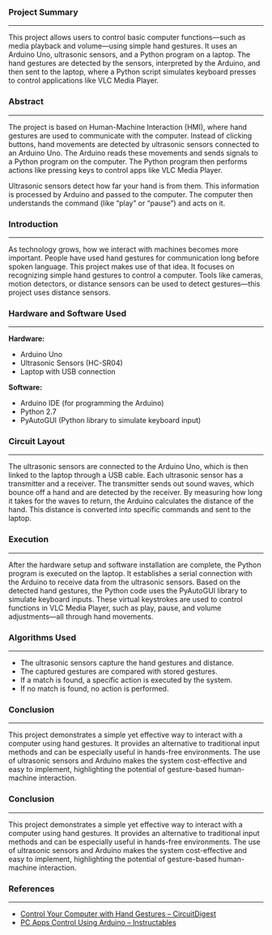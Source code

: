 ### **Project Summary**
---
This project allows users to control basic computer functions—such as media playback and volume—using simple hand gestures. It uses an Arduino Uno, ultrasonic sensors, and a Python program on a laptop. The hand gestures are detected by the sensors, interpreted by the Arduino, and then sent to the laptop, where a Python script simulates keyboard presses to control applications like VLC Media Player.

### **Abstract**
---
The project is based on Human-Machine Interaction (HMI), where hand gestures are used to communicate with the computer. Instead of clicking buttons, hand movements are detected by ultrasonic sensors connected to an Arduino Uno. The Arduino reads these movements and sends signals to a Python program on the computer. The Python program then performs actions like pressing keys to control apps like VLC Media Player.

Ultrasonic sensors detect how far your hand is from them. This information is processed by Arduino and passed to the computer. The computer then understands the command (like “play” or “pause”) and acts on it.

### **Introduction**
---
As technology grows, how we interact with machines becomes more important. People have used hand gestures for communication long before spoken language. This project makes use of that idea. It focuses on recognizing simple hand gestures to control a computer. Tools like cameras, motion detectors, or distance sensors can be used to detect gestures—this project uses distance sensors.

### **Hardware and Software Used**
---
**Hardware:**
- Arduino Uno  
- Ultrasonic Sensors (HC-SR04)  
- Laptop with USB connection

**Software:**
- Arduino IDE (for programming the Arduino)  
- Python 2.7  
- PyAutoGUI (Python library to simulate keyboard input)

### **Circuit Layout**
---
The ultrasonic sensors are connected to the Arduino Uno, which is then linked to the laptop through a USB cable. Each ultrasonic sensor has a transmitter and a receiver. The transmitter sends out sound waves, which bounce off a hand and are detected by the receiver. By measuring how long it takes for the waves to return, the Arduino calculates the distance of the hand. This distance is converted into specific commands and sent to the laptop.

### **Execution**
---
After the hardware setup and software installation are complete, the Python program is executed on the laptop. It establishes a serial connection with the Arduino to receive data from the ultrasonic sensors. Based on the detected hand gestures, the Python code uses the PyAutoGUI library to simulate keyboard inputs. These virtual keystrokes are used to control functions in VLC Media Player, such as play, pause, and volume adjustments—all through hand movements.

### **Algorithms Used**
---

- The ultrasonic sensors capture the hand gestures and distance.  
- The captured gestures are compared with stored gestures.  
- If a match is found, a specific action is executed by the system.  
- If no match is found, no action is performed.


### **Conclusion**
---
This project demonstrates a simple yet effective way to interact with a computer using hand gestures. It provides an alternative to traditional input methods and can be especially useful in hands-free environments. The use of ultrasonic sensors and Arduino makes the system cost-effective and easy to implement, highlighting the potential of gesture-based human-machine interaction.


### **Conclusion**
---
This project demonstrates a simple yet effective way to interact with a computer using hand gestures. It provides an alternative to traditional input methods and can be especially useful in hands-free environments. The use of ultrasonic sensors and Arduino makes the system cost-effective and easy to implement, highlighting the potential of gesture-based human-machine interaction.

### **References**
---
- [Control Your Computer with Hand Gestures – CircuitDigest](https://circuitdigest.com/microcontroller-projects/control-your-computer-with-hand-gestures)
- [PC Apps Control Using Arduino – Instructables](https://www.instructables.com/PC-Apps-Control-Using-Arduino/)
